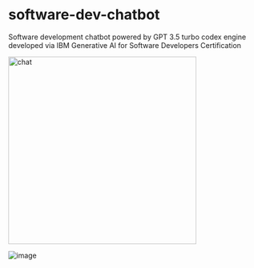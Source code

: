 # software-dev-chatbot
Software development chatbot powered by GPT 3.5 turbo codex engine developed via IBM Generative AI for Software Developers Certification

<img width="375" alt="chat" src="https://github.com/WintaCodeCatalyst/software-dev-chatbot/assets/119873625/f8a18f0d-0bf0-4746-b1d6-c9675a371e80">

![image](https://github.com/WintaCodeCatalyst/software-dev-chatbot/assets/119873625/3b2312ae-804a-468f-b695-cd070919b0e2)
